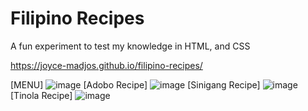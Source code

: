 # Filipino Recipes 
A fun experiment to test my knowledge in HTML, and CSS

https://joyce-madjos.github.io/filipino-recipes/

[MENU]
![image](https://user-images.githubusercontent.com/111858908/226881806-a9720495-a3a5-4d18-9466-3a06837fa7d7.png)
[Adobo Recipe]
![image](https://user-images.githubusercontent.com/111858908/226882213-1e313c9d-8bde-4379-9482-c4dd2da80e92.png)
[Sinigang Recipe]
![image](https://user-images.githubusercontent.com/111858908/226881916-76bbdd33-9ef4-4db5-badb-4ed693f29ab9.png)
[Tinola Recipe]
![image](https://user-images.githubusercontent.com/111858908/226882065-295f7ce2-4493-43d8-a420-6ab295d23098.png)

